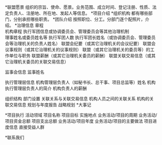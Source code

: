 *联盟愿景
组织的宗旨、使命、愿景。业务范围、成立时间、登记注册、性质、法定负责人、注册地、所在地、发起人等信息。
*项目介绍
*组织机构
都有哪些部门，分别承担哪些职责。
*团队介绍
按照职位、分工。分部门逐个配照片，介绍。
*治理信息
章程	
机构章程
执行军团信息或协调委员会、管理委员会等其他治理机制	
	理事姓名或委员姓名等
	执行军团人数
	执行军团长姓名（或协调委员会、管理委员会等治理机关的负责人姓名）
	联盟会纪要（或其它治理机关的会议纪要）
	联盟会议事规则（或其它治理机关的议事规则）
	联盟（或其它治理机关的委员等）的工作单位与职务
	联盟薪酬（或其它治理机关委员的薪酬）
	联盟关联交易信息（或其它治理机关委员的关联交易信息）

监事会信息	监事姓名

执行管理层信息
	机构管理层负责人（如秘书长、总干事、项目总监等）姓名
	机构执行管理层负责人的简介
	机构负责人的薪酬

组织结构	部门设置
关联关系与关联交易信息	机构人员之间的关联关系
	机构的关联交易信息
规划与年度报告	战略规划
*大事记

*项目执行
活动领域
项目名称
项目目标
实施地点
业务活动/项目的周期
业务活动/项目资金总额
项目支出总额
业务活动/项目年度
业务活动/项目的主要做法
项目进度信息
直接受益人群

*联系我们